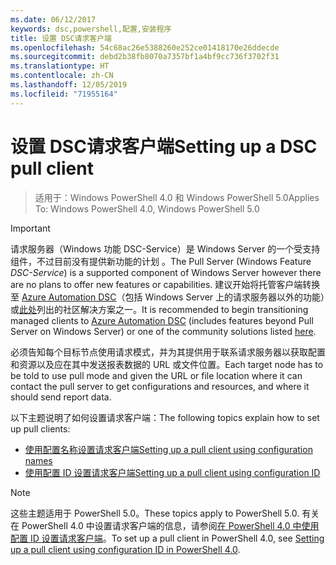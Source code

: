 ```yaml
---
ms.date: 06/12/2017
keywords: dsc,powershell,配置,安装程序
title: 设置 DSC请求客户端
ms.openlocfilehash: 54c68ac26e5388260e252ce01418170e26ddecde
ms.sourcegitcommit: debd2b38fb8070a7357bf1a4bf9cc736f3702f31
ms.translationtype: HT
ms.contentlocale: zh-CN
ms.lasthandoff: 12/05/2019
ms.locfileid: "71955164"
---
```

# <a name="setting-up-a-dsc-pull-client"></a><span data-ttu-id="745a4-103">设置 DSC请求客户端</span><span class="sxs-lookup"><span data-stu-id="745a4-103">Setting up a DSC pull client</span></span>

> <span data-ttu-id="745a4-104">适用于：Windows PowerShell 4.0 和 Windows PowerShell 5.0</span><span class="sxs-lookup"><span data-stu-id="745a4-104">Applies To: Windows PowerShell 4.0, Windows PowerShell 5.0</span></span>

> [!IMPORTANT]
> <span data-ttu-id="745a4-105">请求服务器（Windows 功能 DSC-Service）是 Windows Server 的一个受支持组件，不过目前没有提供新功能的计划  。</span><span class="sxs-lookup"><span data-stu-id="745a4-105">The Pull Server (Windows Feature *DSC-Service*) is a supported component of Windows Server however there are no plans to offer new features or capabilities.</span></span> <span data-ttu-id="745a4-106">建议开始将托管客户端转换至 [Azure Automation DSC](/azure/automation/automation-dsc-getting-started)（包括 Windows Server 上的请求服务器以外的功能）或[此处](pullserver.md#community-solutions-for-pull-service)列出的社区解决方案之一。</span><span class="sxs-lookup"><span data-stu-id="745a4-106">It is recommended to begin transitioning managed clients to [Azure Automation DSC](/azure/automation/automation-dsc-getting-started) (includes features beyond Pull Server on Windows Server) or one of the community solutions listed [here](pullserver.md#community-solutions-for-pull-service).</span></span>

<span data-ttu-id="745a4-107">必须告知每个目标节点使用请求模式，并为其提供用于联系请求服务器以获取配置和资源以及应在其中发送报表数据的 URL 或文件位置。</span><span class="sxs-lookup"><span data-stu-id="745a4-107">Each target node has to be told to use pull mode and given the URL or file location where it can contact the pull server to get configurations and resources, and where it should send report data.</span></span>

<span data-ttu-id="745a4-108">以下主题说明了如何设置请求客户端：</span><span class="sxs-lookup"><span data-stu-id="745a4-108">The following topics explain how to set up pull clients:</span></span>

* [<span data-ttu-id="745a4-109">使用配置名称设置请求客户端</span><span class="sxs-lookup"><span data-stu-id="745a4-109">Setting up a pull client using configuration names</span></span>](pullClientConfigNames.md)
* [<span data-ttu-id="745a4-110">使用配置 ID 设置请求客户端</span><span class="sxs-lookup"><span data-stu-id="745a4-110">Setting up a pull client using configuration ID</span></span>](pullClientConfigID.md)

> [!NOTE]
> <span data-ttu-id="745a4-111">这些主题适用于 PowerShell 5.0。</span><span class="sxs-lookup"><span data-stu-id="745a4-111">These topics apply to PowerShell 5.0.</span></span> <span data-ttu-id="745a4-112">有关在 PowerShell 4.0 中设置请求客户端的信息，请参阅[在 PowerShell 4.0 中使用配置 ID 设置请求客户端](pullClientConfigID4.md)。</span><span class="sxs-lookup"><span data-stu-id="745a4-112">To set up a pull client in PowerShell 4.0, see [Setting up a pull client using configuration ID in PowerShell 4.0](pullClientConfigID4.md).</span></span>